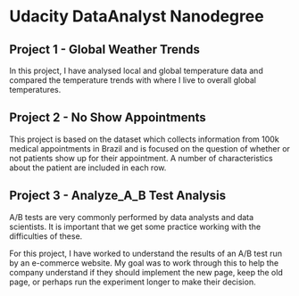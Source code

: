 # Udacity DataAnalyst Nanodegree

## Project 1 - Global Weather Trends
In this project, I have analysed local and global temperature data and compared the temperature trends with where I live to overall global temperatures.

## Project 2 - No Show Appointments
This project is based on the dataset which collects information from 100k medical appointments in Brazil and is focused on the question of whether or not patients show up for their appointment. A number of characteristics about the patient are included in each row.

## Project 3 - Analyze_A_B Test Analysis
A/B tests are very commonly performed by data analysts and data scientists. It is important that we get some practice working with the difficulties of these.

For this project, I have worked to understand the results of an A/B test run by an e-commerce website. My goal was to work through this to help the company understand if they should implement the new page, keep the old page, or perhaps run the experiment longer to make their decision.

